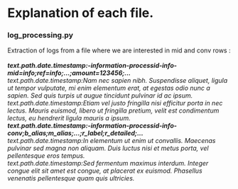 <h1>Explanation of each file.</h1>

<h3>log_processing.py</h3>
Extraction of logs from a file where we are interested in mid and conv rows :<br>
<br>
<i><b>text.path.date.timestamp:-information-processid-info-mid=info;ref=info;...;amount=123456;...</b><br>
text.path.date.timestamp:Nam nec sapien nibh. Suspendisse aliquet, ligula ut tempor vulputate, mi enim elementum erat, at egestas odio nunc a sapien. Sed quis turpis ut augue tincidunt pulvinar id ac ipsum.<br>
text.path.date.timestamp:Etiam vel justo fringilla nisi efficitur porta in nec lectus. Mauris euismod, libero ut fringilla pretium, velit est condimentum lectus, eu hendrerit ligula mauris a ipsum.<br>
<b>text.path.date.timestamp:-information-processid-info-conv;b_alias;m_alias;...;r_label;r_detailed;...</b><br>
text.path.date.timestamp:In elementum ut enim ut convallis. Maecenas pulvinar sed magna non aliquam. Duis luctus nisi et metus porta, vel pellentesque eros tempus.<br>
text.path.date.timestamp:Sed fermentum maximus interdum. Integer congue elit sit amet est congue, at placerat ex euismod. Phasellus venenatis pellentesque quam quis ultricies.<br></i>
